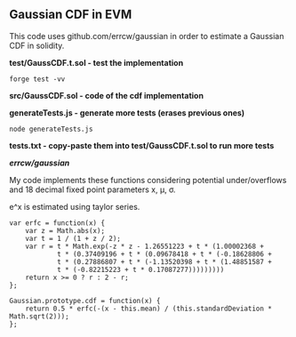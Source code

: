 ## Gaussian CDF in EVM

This code uses github.com/errcw/gaussian in order to estimate a Gaussian CDF in solidity.

**test/GaussCDF.t.sol - test the implementation**
```
forge test -vv
```

**src/GaussCDF.sol - code of the cdf implementation**

**generateTests.js - generate more tests (erases previous ones)**
```
node generateTests.js
```

**tests.txt - copy-paste them into test/GaussCDF.t.sol to run more tests**


***errcw/gaussian***

My code implements these functions considering potential under/overflows and 18 decimal fixed point parameters x, μ, σ.

e^x is estimated using taylor series.

```
var erfc = function(x) {
    var z = Math.abs(x);
    var t = 1 / (1 + z / 2);
    var r = t * Math.exp(-z * z - 1.26551223 + t * (1.00002368 +
            t * (0.37409196 + t * (0.09678418 + t * (-0.18628806 +
            t * (0.27886807 + t * (-1.13520398 + t * (1.48851587 +
            t * (-0.82215223 + t * 0.17087277)))))))))
    return x >= 0 ? r : 2 - r;
};

Gaussian.prototype.cdf = function(x) {
    return 0.5 * erfc(-(x - this.mean) / (this.standardDeviation * Math.sqrt(2)));
};
```